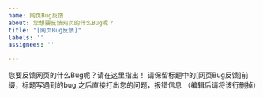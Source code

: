 ```yaml
---
name: 网页Bug反馈
about: 您想要反馈网页的什么Bug呢？
title: "[网页Bug反馈]"
labels: ''
assignees: ''

---
```


您要反馈网页的什么Bug呢？请在这里指出！
请保留标题中的[网页Bug反馈]前缀，标题写遇到的bug,之后直接打出您的问题，报错信息
（编辑后请将该行删掉）
